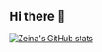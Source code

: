 ## Hi there 👋







[![Zeina's GitHub stats](https://github-readme-stats.vercel.app/api?username=zeina99&?count_private=true&show_icons=true&theme=tokyonight)](https://github.com/anuraghazra/github-readme-stats) 
